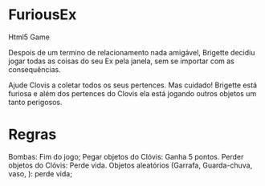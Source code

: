 # FuriousEx
Html5 Game

Despois de um termino de relacionamento nada amigável, Brigette decidiu jogar todas as coisas do seu Ex pela janela, sem se importar com as consequências.


Ajude Clovis a coletar todos os seus pertences. Mas cuidado! Brigette está furiosa e além dos pertences do Clovis ela está jogando outros objetos um tanto perigosos.


# Regras

Bombas: Fim do jogo;
Pegar objetos do Clóvis: Ganha 5 pontos.
Perder objetos do Clóvis: Perde vida.
Objetos aleatórios (Garrafa, Guarda-chuva, vaso,  ): perde vida;

